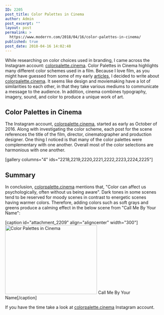 ```yaml
---
ID: 2205
post_title: Color Palettes in Cinema
author: Admin
post_excerpt: ""
layout: post
permalink: >
  https://www.moderrn.com/2018/04/16/color-palettes-in-cinema/
published: true
post_date: 2018-04-16 14:02:48
---
```

While researching on color choices used in branding, I came across the Instagram account: <a href="http://instagram.com/colorpalette.cinema" rel="no opener" target="_blank">colorpalette.cinema</a>. Color Palettes in Cinema highlights many different color schemes used in a film. Because I love film, as you might have guessed from some of my early <a href="https://www.moderrn.com/2017/02/14/photography-movies-you-need-to-watch/">articles</a>, I decided to write about <a href="http://instagram.com/colorpalette.cinema" rel="no opener" target="_blank">colorpalette.cinema</a>. It seems like design and moviemaking have a lot of similarities to each other, in that they take various mediums to communicate a message to the audience. In addition, cinema combines typography, imagery, sound, and color to produce a unique work of art. 

<h2>Color Palettes in Cinema</h2>
The Instagram account, <a href="http://instagram.com/colorpalette.cinema" rel="no opener" target="_blank">colorpalette.cinema</a>, started as early as October of 2016. Along with investigating the color scheme, each post for the scene references the title of the film, director, cinematographer and production designer. One thing I noticed is that many of the color palettes were complementary with one another. Overall most of the color selections are harmonious with one another. 


[gallery columns="4" ids="2218,2219,2220,2221,2222,2223,2224,2225"]

<h2>Summary</h2>
In conclusion, <a href="http://instagram.com/colorpalette.cinema" rel="noopener" target="_blank">colorpalette.cinema</a> mentions that, "Color can affect us psychologically, often without us being aware". Dark tones in some scenes tend to be reserved for moody scenes in contrast to energetic scenes having warmer colors. Therefore, adding colors such as soft grays and greens produce a calming effect in the below scene from "Call Me By Your Name":

[caption id="attachment_2209" align="aligncenter" width="300"]<a href="https://www.moderrn.com/2018/04/16/color-palettes-in-cinema/colorpaletteincimema/" rel="attachment wp-att-2209"><img src="https://www.moderrn.com/wp-content/uploads/2018/04/colorpaletteincimema-300x225.png" alt="Color Palettes in Cinema" width="300" height="225" class="size-medium wp-image-2209" /></a> Call Me By Your Name[/caption]

If you have the time take a look at <a href="http://instagram.com/colorpalette.cinema" rel="noopener" target="_blank">colorpalette.cinema</a> Instagram account.